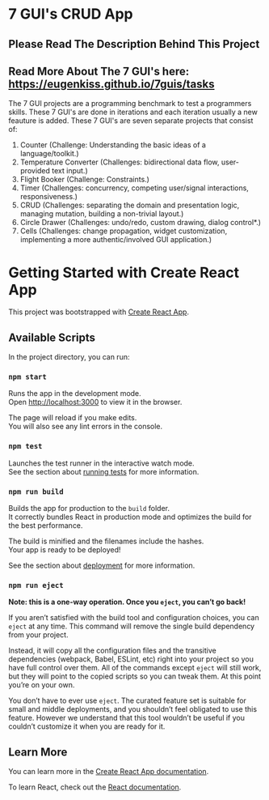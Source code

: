 # 7 GUI's CRUD App

## Please Read The Description Behind This Project
## Read More About The 7 GUI's here: https://eugenkiss.github.io/7guis/tasks
The 7 GUI projects are a programming benchmark to test a programmers skills.
These 7 GUI's are done in iterations and each iteration usually a new feauture is added.
These 7 GUI's are seven separate projects that consist of:
1. Counter (Challenge: Understanding the basic ideas of a language/toolkit.)
2. Temperature Converter (Challenges: bidirectional data flow, user-provided text input.)
3. Flight Booker (Challenge: Constraints.)
4. Timer (Challenges: concurrency, competing user/signal interactions, responsiveness.)
5. CRUD (Challenges: separating the domain and presentation logic, managing mutation, building a non-trivial layout.)
6. Circle Drawer (Challenges: undo/redo, custom drawing, dialog control*.)
7. Cells (Challenges: change propagation, widget customization, implementing a more authentic/involved GUI application.)

# Getting Started with Create React App

This project was bootstrapped with [Create React App](https://github.com/facebook/create-react-app).

## Available Scripts

In the project directory, you can run:

### `npm start`

Runs the app in the development mode.\
Open [http://localhost:3000](http://localhost:3000) to view it in the browser.

The page will reload if you make edits.\
You will also see any lint errors in the console.

### `npm test`

Launches the test runner in the interactive watch mode.\
See the section about [running tests](https://facebook.github.io/create-react-app/docs/running-tests) for more information.

### `npm run build`

Builds the app for production to the `build` folder.\
It correctly bundles React in production mode and optimizes the build for the best performance.

The build is minified and the filenames include the hashes.\
Your app is ready to be deployed!

See the section about [deployment](https://facebook.github.io/create-react-app/docs/deployment) for more information.

### `npm run eject`

**Note: this is a one-way operation. Once you `eject`, you can’t go back!**

If you aren’t satisfied with the build tool and configuration choices, you can `eject` at any time. This command will remove the single build dependency from your project.

Instead, it will copy all the configuration files and the transitive dependencies (webpack, Babel, ESLint, etc) right into your project so you have full control over them. All of the commands except `eject` will still work, but they will point to the copied scripts so you can tweak them. At this point you’re on your own.

You don’t have to ever use `eject`. The curated feature set is suitable for small and middle deployments, and you shouldn’t feel obligated to use this feature. However we understand that this tool wouldn’t be useful if you couldn’t customize it when you are ready for it.

## Learn More

You can learn more in the [Create React App documentation](https://facebook.github.io/create-react-app/docs/getting-started).

To learn React, check out the [React documentation](https://reactjs.org/).
